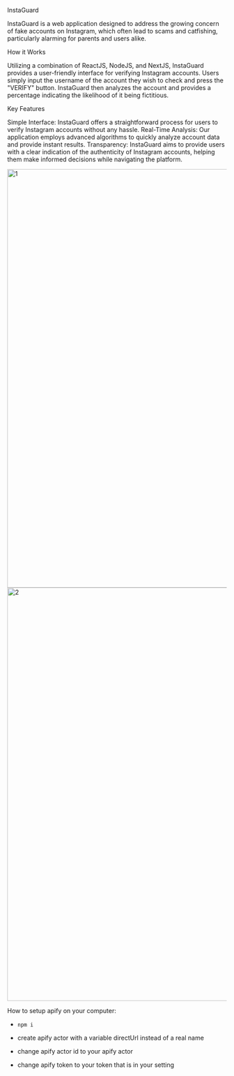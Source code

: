 InstaGuard

InstaGuard is a web application designed to address the growing concern of fake accounts on Instagram, which often lead to scams and catfishing, particularly alarming for parents and users alike.

How it Works

Utilizing a combination of ReactJS, NodeJS, and NextJS, InstaGuard provides a user-friendly interface for verifying Instagram accounts. Users simply input the username of the account they wish to check and press the "VERIFY" button. InstaGuard then analyzes the account and provides a percentage indicating the likelihood of it being fictitious.

Key Features

Simple Interface: InstaGuard offers a straightforward process for users to verify Instagram accounts without any hassle.
Real-Time Analysis: Our application employs advanced algorithms to quickly analyze account data and provide instant results.
Transparency: InstaGuard aims to provide users with a clear indication of the authenticity of Instagram accounts, helping them make informed decisions while navigating the platform.

<img width="959" alt="1" src="https://github.com/InstaGuard/InstaGuard/assets/111306242/e74c1643-a8b0-4e7a-be75-c27938c6fc18">

<img width="947" alt="2" src="https://github.com/InstaGuard/InstaGuard/assets/111306242/b658af4a-1224-4169-bf73-5dc0e9b812fe">


How to setup apify on your computer:

- `npm i`

- create apify actor with a variable directUrl instead of a real name

- change apify actor id to your apify actor

- change apify token to your token that is in your setting

